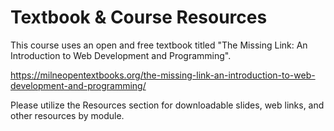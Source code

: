 # Textbook & Course Resources

This course uses an open and free textbook titled "The Missing Link: An Introduction to Web Development and Programming".

https://milneopentextbooks.org/the-missing-link-an-introduction-to-web-development-and-programming/

Please utilize the Resources section for downloadable slides, web links, and other resources by module.

